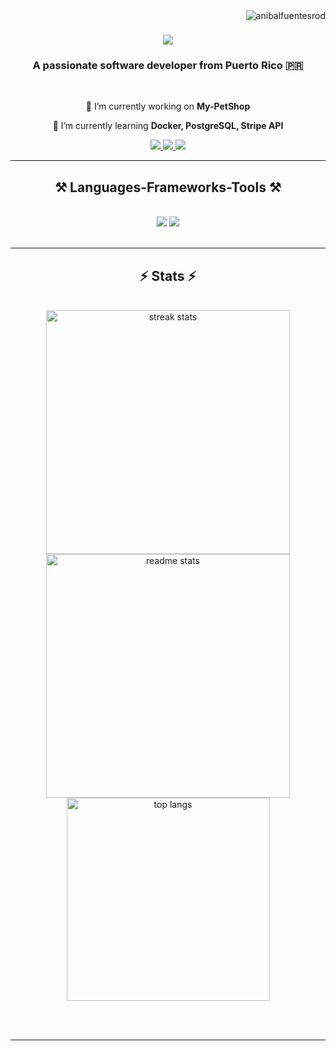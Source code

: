<img align="right" src="https://komarev.com/ghpvc/?username=anibalfuentesrod&color=blue" alt="anibalfuentesrod" />

<h1 align="center">
    <img src="https://readme-typing-svg.herokuapp.com/?font=Righteous&size=35&center=true&vCenter=true&width=500&height=70&duration=4000&lines=Hi+There!+👋;+I'm+Anibal+Fuentes!;" />
</h1>

<h3 align="center">A passionate software developer from Puerto Rico 🇵🇷</h3>

<br/>

<div align="center">
 
🔭 I’m currently working on **My-PetShop**

🌱 I’m currently learning **Docker, PostgreSQL, Stripe API**

 </div>
 
<div align="center"> 
  <a href="mailto:anibalfuentesrodriguez@gmail.com">
    <img src="https://img.shields.io/badge/Gmail-333333?style=for-the-badge&logo=gmail&logoColor=red" />
  </a>
   <a href="https://linkedin.com/in/anibalfuentesrod" target="_blank">
    <img src="https://img.shields.io/badge/LinkedIn-0077B5?style=for-the-badge&logo=linkedin&logoColor=white" target="_blank" />
  </a>
  <a href="https://salesp07.github.i" target="_blank">
     <img src="https://img.shields.io/badge/Portfolio-FF5722?style=for-the-badge&logo=todoist&logoColor=white" target="_blank" /> <!-- sqlite, safari, google-chrome are other good icon options -->
  </a>
</div>

 <hr/>
 
<h2 align="center">⚒️ Languages-Frameworks-Tools ⚒️</h2>
<br/>
<div align="center">
    <img src="https://skillicons.dev/icons?i=python,html,css,vscode,github" />
    <img src="https://skillicons.dev/icons?i=javascript,mongodb,c,mysql,flask" /><br>
</div>

<br/>
<hr/>

<h2 align="center">⚡ Stats ⚡</h2>
<br>
<div align=center>
  <img width=390 src="https://github-readme-streak-stats.vercel.app/?user=anibalfuentesrod&count_private=true&theme=react&border_radius=10" alt="streak stats"/>
  <img width=390 src="https://github-readme-stats.vercel.app/api?username=anibalfuentesrod&count_private=true&show_icons=true&theme=react&rank_icon=github&border_radius=10" alt="readme stats" />
  <br/>
  <img width=325 align="center" src="https://github-readme-stats.vercel.app/api/top-langs/?username=anibalfuentesrod&hide=HTML&langs_count=8&layout=compact&theme=react&border_radius=10&size_weight=0.5&count_weight=0.5&exclude_repo=github-readme-stats" alt="top langs" />
</div>

<br/><br/>

<hr/>

